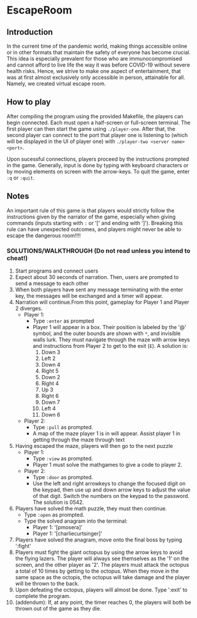 # EscapeRoom

## Introduction
In the current time of the pandemic world, making things accessible online or in other formats that maintain the safety of everyone has become crucial. This idea is especially prevalent for those who are immunocompromised and cannot afford to live life the way it was before COVID-19 without severe health risks. Hence, we strive to make one aspect of entertainment, that was at first almost exclusively only accessible in person, attainable for all. Namely, we created virtual escape room. 

## How to play
After compiling the program using the provided Makefile, the players can begin connected. Each must open a half-screen or full-screen terminal. The first player can then start the game using `./player-one`. After that, the second player can connect to the port that player one is listening to (which will be displayed in the UI of player one) with `./player-two <server name> <port>`.

Upon sucessful connections, players proceed by the instructions prompted in the game. Generally, input is done by typing with keyboard characters or by moving elements on screen with the arrow-keys. To quit the game, enter `:q` or `:quit`.

## Notes
An important rule of this game is that players would strictly follow the instructions given by the narrator of the game, especially when giving commands (inputs starting with `:` or '[' and ending with ']'). Breaking this rule can have unexpected outcomes, and players might never be able to escape the dangerous room!!!!


### SOLUTIONS/WALKTHROUGH (Do not read unless you intend to cheat!)

1. Start programs and connect users
2. Expect about 30 seconds of narration. Then, users are prompted to send a message to each other
3. When both players have sent any message terminating with the enter key, the messages will be exchanged and a timer will appear.
4. Narration will continue.From this point, gameplay for Player 1 and Player 2 diverges.
    - Player 1:
        - Type `:enter` as prompted
        - Player 1 will appear in a box. Their position is labeled by the '@' symbol, and the outer bounds are shown with `*`, and invisible walls lurk. They must navigate through the maze with arrow keys and instructions from Player 2 to get to the exit (`E`). A solution is:
            1. Down 3
            2. Left 2
            3. Down 4
            4. Right 5
            5. Down 2
            6. Right 4
            7. Up 3
            8. Right 6
            9. Down 7
            10. Left 4
            11. Down 6
    - Player 2:
        - Type `:pull` as prompted.
        - A map of the maze player 1 is in will appear. Assist player 1 in getting through the maze through text 
5. Having escaped the maze, players will then go to the next puzzle
    - Player 1:
        - Type `:view` as prompted.
        - Player 1 must solve the mathgames to give a code to player 2.
    - Player 2:
        - Type `:door` as prompted.
        - Use the left and right arrowkeys to change the focused digit on the keypad, then use up and down arrow keys to adjust the value of that digit. Switch the numbers on the keypad to the password. The solution is 0542.
6. Players have solved the math puzzle, they must then continue.
    - Type `:open` as prompted.
    - Type the solved anagram into the terminal:
        - Player 1: '[pmosera]'
        - Player 1: '[charliecurtsinger]'
7. Players have solved the anagram, move onto the final boss by typing ':fight'
8. Players must fight the giant octopus by using the arrow keys to avoid the flying lazers. The player will always see themselves as the '1' on the screen, and the other player as '2'. The players must attack the octopus a total of 10 times by getting to the octopus. When they move in the same space as the octopis, the octopus will take damage and the player will be thrown to the back. 
9. Upon defeating the octopus, players will almost be done. Type ':exit' to complete the program.
10. (addendum): If, at any point, the timer reaches 0, the players will both be thrown out of the game as they die.
